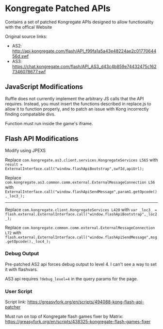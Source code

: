 # Kongregate Patched APIs

Contains a set of patched Kongregate APIs designed to allow functionality with the offical Website

Original source links:
- AS2: http://api.kongregate.com/flash/API_f99fa1a5a43e48224ae2c0177064456d.swf
- AS3: https://chat.kongregate.com/flash/API_AS3_d43c4b859e74432475c1627346078677.swf

## JavaScript Modifications

Ruffle does not currently implement the arbitrary JS calls that the API requires. Instead, you must insert the functions described in replace.js to allow it to function properly, and to patch an issue with Kong incorrectly finding compataible divs.

Function must run inside the game's iframe.

## Flash API Modifications

Modify using JPEXS

Replace `com.kongregate.as3.client.services.KongregateServices L565` with `result = ExternalInterface.call("window.flashApiBootstrap",swfId,apiUrl);`

Replace `com.kongregate.as3.common.comm.external.ExternalMessageConnection L56` with `ExternalInterface.call("window.flashApiSendMessage",param1.getOpcode(),_loc3_);`

----

Replace `com.kongregate.client.KongregateServices L420` with `var _loc3_ = flash.external.ExternalInterface.call("window.flashApiBootstrap",_loc2_);`

Replace `com.kongregate.common.comm.external.ExternalMessageConnection L72` with `flash.external.ExternalInterface.call("window.flashApiSendMessage",msg.getOpcode(),_loc4_);`

### Debug Output

Pre-patched AS2 api forces debug output to level 4. I can't see a way to set it with flashvars.

AS3 api requires `?debug_level=4` in the query params for the page.

### User Script

Script link: https://greasyfork.org/en/scripts/494088-kong-flash-api-patcher

Must run on top of Kongregate flash games fixer by Matrix: https://greasyfork.org/en/scripts/438325-kongregate-flash-games-fixer